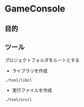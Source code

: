 # GameConsole

## 目的

## ツール
プロジェクトフォルダをルートとする

- ライブラリを作成
```batch
./tool/libcl
```
- 実行ファイルを作成
```batch
./tool/srccl
```
